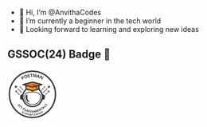 - 👋 Hi, I’m @AnvithaCodes
- 🌱 I’m currently a beginner in the tech world
- 🧠 Looking forward to learning and exploring new ideas

<!---
AnvithaCodes/AnvithaCodes is a ✨ special ✨ repository because its `README.md` (this file) appears on your GitHub profile.
You can click the Preview link to take a look at your changes.
--->

## GSSOC(24) Badge 🏅
<div style='display:flex; align-items:center; gap: 10px;' align='center' ><a href="https://gssoc.girlscript.tech/leaderboard">
<img src="https://raw.githubusercontent.com/girlscript/gssoc-website-new/main/public/badges/postman.png" width="100px" height="100px" />
</div>
